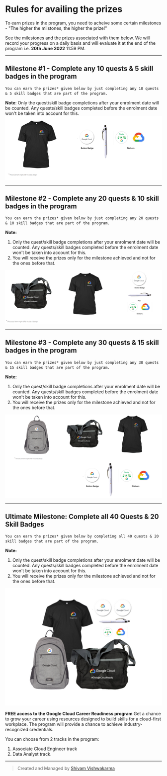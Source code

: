 # Rules for availing the prizes
To earn prizes in the program, you need to acheive some certain milestones - "The higher the milstones, the higher the prize!"

See the milestones and the prizes associated with them below. We will record your progress on a daily basis and will evaluate it at the end of the program i.e. **20th June 2022** 11:59 PM.

---

## Milestone #1 - Complete any 10 quests & 5 skill badges in the program 

    You can earn the prizes* given below by just completing any 10 quests & 5 skill badges that are part of the program.

**Note**: Only the quest/skill badge completions after your enrolment date will be counted. Any quests/skill badges completed before the enrolment date won't be taken into account for this.
![prize](img/1.png)


---


## Milestone #2 - Complete any 20 quests & 10 skill badges in the program
    You can earn the prizes* given below by just completing any 20 quests & 10 skill badges that are part of the program.

**Note:**
1. Only the quest/skill badge completions after your enrolment date will be counted. Any quests/skill badges completed before the enrolment date won't be taken into account for this.
2. You will receive the prizes only for the milestone achieved and not for the ones before that.

![prize](img/2.png)



---

## Milestone #3 - Complete any 30 quests & 15 skill badges in the program
    
    You can earn the prizes* given below by just completing any 30 quests & 15 skill badges that are part of the program.

**Note:**
1. Only the quest/skill badge completions after your enrolment date will be counted. Any quests/skill badges completed before the enrolment date won't be taken into account for this.
2. You will receive the prizes only for the milestone achieved and not for the ones before that.

![prize](img/3.png)


---

## Ultimate Milestone: Complete all 40 Quests & 20 Skill Badges
    
    You can earn the prizes* given below by completing all 40 quests & 20 skill badges that are part of the program.

**Note:**
1. Only the quest/skill badge completions after your enrolment date will be counted. Any quests/skill badges completed before the enrolment date won't be taken into account for this.
2. You will receive the prizes only for the milestone achieved and not for the ones before that.

![prize](img/whole.png)

**FREE access to the Google Cloud Career Readiness program**
Get a chance to grow your career using resources designed to build skills for a cloud-first workplace. The program will provide a chance to achieve industry-recognized credentials.

You can choose from 2 tracks in the program:
1. Associate Cloud Engineer track
2. Data Analyst track.


---

> Created and Managed by [Shivam Vishwakarma](https://www.github.com/svshiva) 